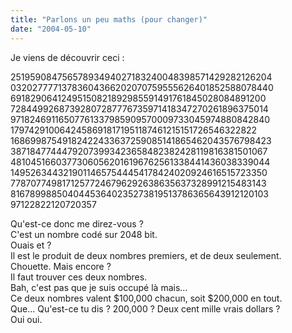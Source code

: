 ```yaml
---
title: "Parlons un peu maths (pour changer)"
date: "2004-05-10"
---
```


Je viens de découvrir ceci :

25195908475657893494027183240048398571429282126204  
03202777713783604366202070759555626401852588078440  
69182906412495150821892985591491761845028084891200  
72844992687392807287776735971418347270261896375014  
97182469116507761337985909570009733045974880842840  
17974291006424586918171951187461215151726546322822  
16869987549182422433637259085141865462043576798423  
38718477444792073993423658482382428119816381501067  
48104516603773060562016196762561338441436038339044  
14952634432190114657544454178424020924616515723350  
77870774981712577246796292638635637328991215483143  
81678998850404453640235273819513786365643912120103  
97122822120720357

Qu'est-ce donc me direz-vous ?  
C'est un nombre codé sur 2048 bit.  
Ouais et ?  
Il est le produit de deux nombres premiers, et de deux seulement.  
Chouette. Mais encore ?  
Il faut trouver ces deux nombres.  
Bah, c'est pas que je suis occupé là mais...  
Ce deux nombres valent $100,000 chacun, soit $200,000 en tout.  
Que... Qu'est-ce tu dis ? 200,000 ? Deux cent mille vrais dollars ?  
Oui oui.
